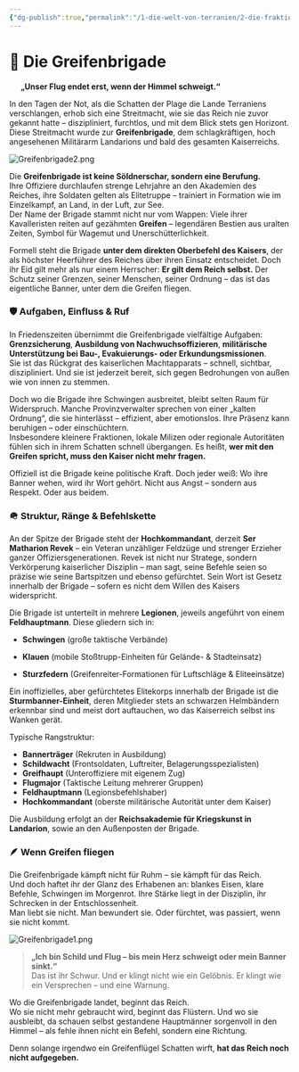 ```yaml
---
{"dg-publish":true,"permalink":"/1-die-welt-von-terranien/2-die-fraktionen/1-grosse-fraktionen/greifenbrigade/"}
---
```


# 🦅 **Die Greifenbrigade**
$\quad$
**„Unser Flug endet erst, wenn der Himmel schweigt.“**

In den Tagen der Not, als die Schatten der Plage die Lande Terraniens verschlangen, erhob sich eine Streitmacht, wie sie das Reich nie zuvor gekannt hatte – diszipliniert, furchtlos, und mit dem Blick stets gen Horizont. Diese Streitmacht wurde zur **Greifenbrigade**, dem schlagkräftigen, hoch angesehenen Militärarm Landarions und bald des gesamten Kaiserreichs.

![Greifenbrigade2.png](/img/user/4%20Dateien/Illustrationen/Greifenbrigade2.png)

Die **Greifenbrigade ist keine Söldnerschar, sondern eine Berufung.**  
Ihre Offiziere durchlaufen strenge Lehrjahre an den Akademien des Reiches, ihre Soldaten gelten als Elitetruppe – trainiert in Formation wie im Einzelkampf, an Land, in der Luft, zur See.  
Der Name der Brigade stammt nicht nur vom Wappen: Viele ihrer Kavalleristen reiten auf gezähmten **Greifen** – legendären Bestien aus uralten Zeiten, Symbol für Wagemut und Unerschütterlichkeit.

Formell steht die Brigade **unter dem direkten Oberbefehl des Kaisers**, der als höchster Heerführer des Reiches über ihren Einsatz entscheidet. Doch ihr Eid gilt mehr als nur einem Herrscher: **Er gilt dem Reich selbst.** Der Schutz seiner Grenzen, seiner Menschen, seiner Ordnung – das ist das eigentliche Banner, unter dem die Greifen fliegen.

### 🛡️ **Aufgaben, Einfluss & Ruf**

In Friedenszeiten übernimmt die Greifenbrigade vielfältige Aufgaben: **Grenzsicherung**, **Ausbildung von Nachwuchsoffizieren**, **militärische Unterstützung bei Bau-, Evakuierungs- oder Erkundungsmissionen**.  
Sie ist das Rückgrat des kaiserlichen Machtapparats – schnell, sichtbar, diszipliniert. Und sie ist jederzeit bereit, sich gegen Bedrohungen von außen wie von innen zu stemmen.

Doch wo die Brigade ihre Schwingen ausbreitet, bleibt selten Raum für Widerspruch. Manche Provinzverwalter sprechen von einer „kalten Ordnung“, die sie hinterlässt – effizient, aber emotionslos. Ihre Präsenz kann beruhigen – oder einschüchtern.  
Insbesondere kleinere Fraktionen, lokale Milizen oder regionale Autoritäten fühlen sich in ihrem Schatten schnell übergangen. Es heißt, **wer mit den Greifen spricht, muss den Kaiser nicht mehr fragen.**

Offiziell ist die Brigade keine politische Kraft. Doch jeder weiß: Wo ihre Banner wehen, wird ihr Wort gehört. Nicht aus Angst – sondern aus Respekt. Oder aus beidem.

### 🪖 **Struktur, Ränge & Befehlskette**

An der Spitze der Brigade steht der **Hochkommandant**, derzeit **Ser Matharion Revek** – ein Veteran unzähliger Feldzüge und strenger Erzieher ganzer Offiziersgenerationen. Revek ist nicht nur Stratege, sondern Verkörperung kaiserlicher Disziplin – man sagt, seine Befehle seien so präzise wie seine Bartspitzen und ebenso gefürchtet. Sein Wort ist Gesetz innerhalb der Brigade – sofern es nicht dem Willen des Kaisers widerspricht.

Die Brigade ist unterteilt in mehrere **Legionen**, jeweils angeführt von einem **Feldhauptmann**.
Diese gliedern sich in:

- **Schwingen** (große taktische Verbände)

- **Klauen** (mobile Stoßtrupp-Einheiten für Gelände- & Stadteinsatz)

- **Sturzfedern** (Greifenreiter-Formationen für Luftschläge & Eliteeinsätze)

Ein inoffizielles, aber gefürchtetes Elitekorps innerhalb der Brigade ist die **Sturmbanner-Einheit**, deren Mitglieder stets an schwarzen Helmbändern erkennbar sind und meist dort auftauchen, wo das Kaiserreich selbst ins Wanken gerät.

Typische Rangstruktur:

- **Bannerträger** (Rekruten in Ausbildung)
- **Schildwacht** (Frontsoldaten, Luftreiter, Belagerungsspezialisten)
- **Greifhaupt** (Unteroffiziere mit eigenem Zug)
- **Flugmajor** (Taktische Leitung mehrerer Gruppen)
- **Feldhauptmann** (Legionsbefehlshaber)
- **Hochkommandant** (oberste militärische Autorität unter dem Kaiser)

Die Ausbildung erfolgt an der **Reichsakademie für Kriegskunst in Landarion**, sowie an den Außenposten der Brigade.

### 🪶 **Wenn Greifen fliegen**

Die Greifenbrigade kämpft nicht für Ruhm – sie kämpft für das Reich.  
Und doch haftet ihr der Glanz des Erhabenen an: blankes Eisen, klare Befehle, Schwingen im Morgenrot. Ihre Stärke liegt in der Disziplin, ihr Schrecken in der Entschlossenheit.  
Man liebt sie nicht. Man bewundert sie. Oder fürchtet, was passiert, wenn sie nicht kommt.

![Greifenbrigade1.png](/img/user/4%20Dateien/Illustrationen/Greifenbrigade1.png)

> **„Ich bin Schild und Flug – bis mein Herz schweigt oder mein Banner sinkt.“**  
> Das ist ihr Schwur. Und er klingt nicht wie ein Gelöbnis. Er klingt wie ein Versprechen – und eine Warnung.

Wo die Greifenbrigade landet, beginnt das Reich.  
Wo sie nicht mehr gebraucht wird, beginnt das Flüstern.
Und wo sie ausbleibt, da schauen selbst gestandene Hauptmänner sorgenvoll in den Himmel – als fehle ihnen nicht ein Befehl, sondern eine Richtung.

Denn solange irgendwo ein Greifenflügel Schatten wirft, **hat das Reich noch nicht aufgegeben.**